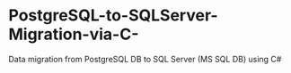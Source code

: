 # PostgreSQL-to-SQLServer-Migration-via-C-
Data migration from PostgreSQL DB to SQL Server (MS SQL DB) using C#

